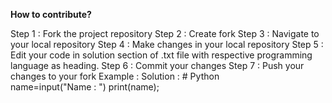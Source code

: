 
**How to contribute?**

Step 1 : Fork the project repository
Step 2 : Create fork
Step 3 : Navigate to your local repository
Step 4 : Make changes in your local repository
Step 5 : Edit your code in solution section of .txt file with respective programming language as heading. 
Step 6 : Commit your changes
Step 7 : Push your changes to your fork
Example : Solution :
          # Python  
          name=input("Name : ")
          print(name);  
